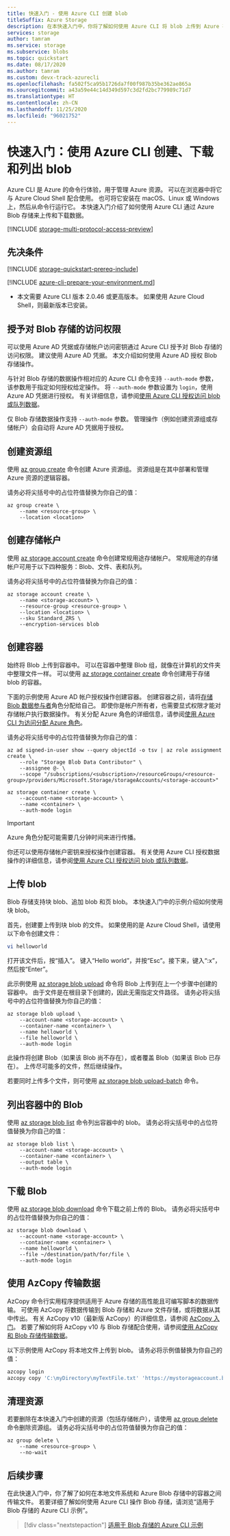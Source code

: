 ```yaml
---
title: 快速入门 - 使用 Azure CLI 创建 blob
titleSuffix: Azure Storage
description: 在本快速入门中，你将了解如何使用 Azure CLI 将 blob 上传到 Azure 存储、下载 blob 以及在容器中列出 blob。
services: storage
author: tamram
ms.service: storage
ms.subservice: blobs
ms.topic: quickstart
ms.date: 08/17/2020
ms.author: tamram
ms.custom: devx-track-azurecli
ms.openlocfilehash: fa502f5ca95b1726da7f00f987b35be362ae865a
ms.sourcegitcommit: a43a59e44c14d349d597c3d2fd2bc779989c71d7
ms.translationtype: HT
ms.contentlocale: zh-CN
ms.lasthandoff: 11/25/2020
ms.locfileid: "96021752"
---
```

# <a name="quickstart-create-download-and-list-blobs-with-azure-cli"></a>快速入门：使用 Azure CLI 创建、下载和列出 blob

Azure CLI 是 Azure 的命令行体验，用于管理 Azure 资源。 可以在浏览器中将它与 Azure Cloud Shell 配合使用。 也可将它安装在 macOS、Linux 或 Windows 上，然后从命令行运行它。 本快速入门介绍了如何使用 Azure CLI 通过 Azure Blob 存储来上传和下载数据。

[!INCLUDE [storage-multi-protocol-access-preview](../../../includes/storage-multi-protocol-access-preview.md)]

## <a name="prerequisites"></a>先决条件

[!INCLUDE [storage-quickstart-prereq-include](../../../includes/storage-quickstart-prereq-include.md)]

[!INCLUDE [azure-cli-prepare-your-environment.md](../../../includes/azure-cli-prepare-your-environment-h3.md)]

- 本文需要 Azure CLI 版本 2.0.46 或更高版本。 如果使用 Azure Cloud Shell，则最新版本已安装。

## <a name="authorize-access-to-blob-storage"></a>授予对 Blob 存储的访问权限

可以使用 Azure AD 凭据或存储帐户访问密钥通过 Azure CLI 授予对 Blob 存储的访问权限。 建议使用 Azure AD 凭据。 本文介绍如何使用 Azure AD 授权 Blob 存储操作。

与针对 Blob 存储的数据操作相对应的 Azure CLI 命令支持 `--auth-mode` 参数，该参数用于指定如何授权给定操作。 将 `--auth-mode` 参数设置为 `login`，使用 Azure AD 凭据进行授权。 有关详细信息，请参阅[使用 Azure CLI 授权访问 blob 或队列数据](./authorize-data-operations-cli.md?toc=%2fazure%2fstorage%2fblobs%2ftoc.json)。

仅 Blob 存储数据操作支持 `--auth-mode` 参数。 管理操作（例如创建资源组或存储帐户）会自动将 Azure AD 凭据用于授权。

## <a name="create-a-resource-group"></a>创建资源组

使用 [az group create](/cli/azure/group) 命令创建 Azure 资源组。 资源组是在其中部署和管理 Azure 资源的逻辑容器。

请务必将尖括号中的占位符值替换为你自己的值：

```azurecli
az group create \
    --name <resource-group> \
    --location <location>
```

## <a name="create-a-storage-account"></a>创建存储帐户

使用 [az storage account create](/cli/azure/storage/account) 命令创建常规用途存储帐户。 常规用途的存储帐户可用于以下四种服务：Blob、文件、表和队列。

请务必将尖括号中的占位符值替换为你自己的值：

```azurecli
az storage account create \
    --name <storage-account> \
    --resource-group <resource-group> \
    --location <location> \
    --sku Standard_ZRS \
    --encryption-services blob
```

## <a name="create-a-container"></a>创建容器

始终将 Blob 上传到容器中。 可以在容器中整理 Blob 组，就像在计算机的文件夹中整理文件一样。 可以使用 [az storage container create](/cli/azure/storage/container) 命令创建用于存储 blob 的容器。

下面的示例使用 Azure AD 帐户授权操作创建容器。 创建容器之前，请将[存储 Blob 数据参与者](../../role-based-access-control/built-in-roles.md#storage-blob-data-contributor)角色分配给自己。 即使你是帐户所有者，也需要显式权限才能对存储帐户执行数据操作。 有关分配 Azure 角色的详细信息，请参阅[使用 Azure CLI 为访问分配 Azure 角色](../common/storage-auth-aad-rbac-cli.md?toc=/azure/storage/blobs/toc.json)。  

请务必将尖括号中的占位符值替换为你自己的值：

```azurecli
az ad signed-in-user show --query objectId -o tsv | az role assignment create \
    --role "Storage Blob Data Contributor" \
    --assignee @- \
    --scope "/subscriptions/<subscription>/resourceGroups/<resource-group>/providers/Microsoft.Storage/storageAccounts/<storage-account>"

az storage container create \
    --account-name <storage-account> \
    --name <container> \
    --auth-mode login
```

> [!IMPORTANT]
> Azure 角色分配可能需要几分钟时间来进行传播。

你还可以使用存储帐户密钥来授权操作创建容器。 有关使用 Azure CLI 授权数据操作的详细信息，请参阅[使用 Azure CLI 授权访问 blob 或队列数据](./authorize-data-operations-cli.md?toc=%2fazure%2fstorage%2fblobs%2ftoc.json)。

## <a name="upload-a-blob"></a>上传 blob

Blob 存储支持块 blob、追加 blob 和页 blob。 本快速入门中的示例介绍如何使用块 blob。

首先，创建要上传到块 blob 的文件。 如果使用的是 Azure Cloud Shell，请使用以下命令创建文件：

```bash
vi helloworld
```

打开该文件后，按“插入”。 键入“Hello world”，并按“Esc”。接下来，键入“:x”，然后按“Enter”。

此示例使用 [az storage blob upload](/cli/azure/storage/blob) 命令将 Blob 上传到在上一个步骤中创建的容器中。 由于文件是在根目录下创建的，因此无需指定文件路径。 请务必将尖括号中的占位符值替换为你自己的值：

```azurecli
az storage blob upload \
    --account-name <storage-account> \
    --container-name <container> \
    --name helloworld \
    --file helloworld \
    --auth-mode login
```

此操作将创建 Blob（如果该 Blob 尚不存在），或者覆盖 Blob（如果该 Blob 已存在）。 上传尽可能多的文件，然后继续操作。

若要同时上传多个文件，则可使用 [az storage blob upload-batch](/cli/azure/storage/blob) 命令。

## <a name="list-the-blobs-in-a-container"></a>列出容器中的 Blob

使用 [az storage blob list](/cli/azure/storage/blob) 命令列出容器中的 blob。 请务必将尖括号中的占位符值替换为你自己的值：

```azurecli
az storage blob list \
    --account-name <storage-account> \
    --container-name <container> \
    --output table \
    --auth-mode login
```

## <a name="download-a-blob"></a>下载 Blob

使用 [az storage blob download](/cli/azure/storage/blob) 命令下载之前上传的 Blob。 请务必将尖括号中的占位符值替换为你自己的值：

```azurecli
az storage blob download \
    --account-name <storage-account> \
    --container-name <container> \
    --name helloworld \
    --file ~/destination/path/for/file \
    --auth-mode login
```

## <a name="data-transfer-with-azcopy"></a>使用 AzCopy 传输数据

AzCopy 命令行实用程序提供适用于 Azure 存储的高性能且可编写脚本的数据传输。 可使用 AzCopy 将数据传输到 Blob 存储和 Azure 文件存储，或将数据从其中传出。 有关 AzCopy v10（最新版 AzCopy）的详细信息，请参阅 [AzCopy 入门](../common/storage-use-azcopy-v10.md)。 若要了解如何将 AzCopy v10 与 Blob 存储配合使用，请参阅[使用 AzCopy 和 Blob 存储传输数据](../common/storage-use-azcopy-blobs.md)。

以下示例使用 AzCopy 将本地文件上传到 blob。 请务必将示例值替换为你自己的值：

```bash
azcopy login
azcopy copy 'C:\myDirectory\myTextFile.txt' 'https://mystorageaccount.blob.core.windows.net/mycontainer/myTextFile.txt'
```

## <a name="clean-up-resources"></a>清理资源

若要删除在本快速入门中创建的资源（包括存储帐户），请使用 [az group delete](/cli/azure/group) 命令删除资源组。 请务必将尖括号中的占位符值替换为你自己的值：

```azurecli
az group delete \
    --name <resource-group> \
    --no-wait
```

## <a name="next-steps"></a>后续步骤

在此快速入门中，你了解了如何在本地文件系统和 Azure Blob 存储中的容器之间传输文件。 若要详细了解如何使用 Azure CLI 操作 Blob 存储，请浏览“适用于 Blob 存储的 Azure CLI 示例”。

> [!div class="nextstepaction"]
> [适用于 Blob 存储的 Azure CLI 示例](./storage-samples-blobs-cli.md?toc=%2fazure%2fstorage%2fblobs%2ftoc.json)